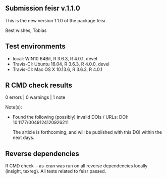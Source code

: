 ## Submission feisr v.1.1.0
This is the new version 1.1.0 of the package feisr.

Best wishes, Tobias

## Test environments
* local: WIN10 64Bit, R 3.6.3, R 4.0.1, devel
* Travis-CI: Ubuntu 16.04, R 3.6.3, R 4.0.0, devel
* Travis-CI: Mac OS X 10.13.6, R 3.6.3, R 4.0.1

## R CMD check results

0 errors | 0 warnings | 1 note

Note(s):

* Found the following (possibly) invalid DOIs / URLs: DOI: 10.1177/0049124120926211

  The article is forthcoming, and will be published with this DOI within the next days.

## Reverse dependencies

R CMD check --as-cran was run on all reverse dependencies locally (insight, texreg). All tests related to feisr passed.


